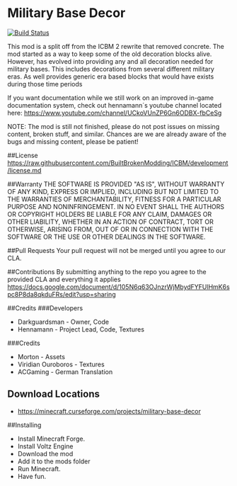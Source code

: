 Military Base Decor
=================

[![Build Status](https://travis-ci.org/BuiltBrokenModding/MilitaryBaseDecor.svg?branch=master)](https://travis-ci.org/BuiltBrokenModding/MilitaryBaseDecor)

This mod is a split off from the ICBM 2 rewrite that removed concrete. The mod started as a way to keep some of the old decoration blocks alive. However, has evolved into providing any and all decoration needed for military bases. This includes decorations from several different military eras. As well provides generic era based blocks that would have exists during those time periods

If you want documentation while we still work on an improved in-game documentation system, check out hennamann´s youtube channel located here: https://www.youtube.com/channel/UCkoVUnZP6Gn6ODBX-fbCeSg

NOTE: The mod is still not finished, please do not post issues on missing content, broken stuff, and similar. Chances are we are already aware of the bugs and missing content, please be patient! 

##License
https://raw.githubusercontent.com/BuiltBrokenModding/ICBM/development/license.md
 
##Warranty
THE SOFTWARE IS PROVIDED "AS IS", WITHOUT WARRANTY OF ANY KIND, EXPRESS OR
IMPLIED, INCLUDING BUT NOT LIMITED TO THE WARRANTIES OF MERCHANTABILITY,
FITNESS FOR A PARTICULAR PURPOSE AND NONINFRINGEMENT. IN NO EVENT SHALL THE
AUTHORS OR COPYRIGHT HOLDERS BE LIABLE FOR ANY CLAIM, DAMAGES OR OTHER
LIABILITY, WHETHER IN AN ACTION OF CONTRACT, TORT OR OTHERWISE, ARISING FROM,
OUT OF OR IN CONNECTION WITH THE SOFTWARE OR THE USE OR OTHER DEALINGS IN
THE SOFTWARE.

##Pull Requests
Your pull request will not be merged until you agree to our CLA.

##Contributions
By submitting anything to the repo you agree to the provided CLA and everything it applies
https://docs.google.com/document/d/105N6q63OJnzrWjMbydFYFUlHmK6spc8P8da8qkduFRs/edit?usp=sharing

##Credits
###Developers
* Darkguardsman - Owner, Code
* Hennamann - Project Lead, Code, Textures

###Credits
* Morton - Assets
* Viridian Ouroboros - Textures
* ACGaming - German Translation

## Download Locations
* https://minecraft.curseforge.com/projects/military-base-decor

##Installing
* Install Minecraft Forge.
* Install Voltz Engine
* Download the mod
* Add it to the mods folder
* Run Minecraft.
* Have fun.
